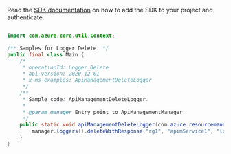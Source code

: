 Read the [SDK documentation](https://github.com/Azure/azure-sdk-for-java/blob/azure-resourcemanager-apimanagement_1.0.0-beta.2/sdk/apimanagement/azure-resourcemanager-apimanagement/README.md) on how to add the SDK to your project and authenticate.

```java

import com.azure.core.util.Context;

/** Samples for Logger Delete. */
public final class Main {
    /*
     * operationId: Logger_Delete
     * api-version: 2020-12-01
     * x-ms-examples: ApiManagementDeleteLogger
     */
    /**
     * Sample code: ApiManagementDeleteLogger.
     *
     * @param manager Entry point to ApiManagementManager.
     */
    public static void apiManagementDeleteLogger(com.azure.resourcemanager.apimanagement.ApiManagementManager manager) {
        manager.loggers().deleteWithResponse("rg1", "apimService1", "loggerId", "*", Context.NONE);
    }
}
```
